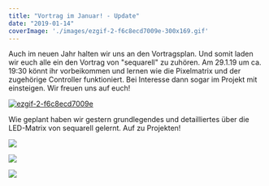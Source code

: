 ```yaml
---
title: "Vortrag im Januar! - Update"
date: "2019-01-14"
coverImage: './images/ezgif-2-f6c8ecd7009e-300x169.gif'
---
```


Auch im neuen Jahr halten wir uns an den Vortragsplan. Und somit laden wir euch alle ein den Vortrag von "sequarell" zu zuhören. Am 29.1.19 um ca. 19:30 könnt ihr vorbeikommen und lernen wie die Pixelmatrix und der zugehörige Controller funktioniert. Bei Interesse dann sogar im Projekt mit einsteigen. Wir freuen uns auf euch!

[![ezgif-2-f6c8ecd7009e](../images/ezgif-2-f6c8ecd7009e-300x169.gif)](https://hackzogtum-coburg.de/wp-content/uploads/2019/01/ezgif-2-f6c8ecd7009e.gif)

Wie geplant haben wir gestern grundlegendes und detailliertes über die LED-Matrix von sequarell gelernt. Auf zu Projekten!

![](../images/20190129_204151-e1548830619304.jpg)

![](../images/20190129_204203.jpg)

![](../images/20190129_204232.jpg)

